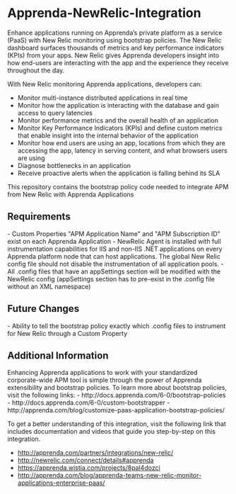 <h1>Apprenda-NewRelic-Integration</h1>

Enhance applications running on Apprenda’s private platform as a service (PaaS) with New Relic monitoring using bootstrap policies. The New Relic dashboard surfaces thousands of metrics and key performance indicators (KPIs) from your apps. New Relic gives Apprenda developers insight into how end-users are interacting with the app and the experience they receive throughout the day.

With New Relic monitoring Apprenda applications, developers can:
- Monitor multi-instance distributed applications in real time
- Monitor how the application is interacting with the database and gain access to query latencies
- Monitor performance metrics and the overall health of an application
- Monitor Key Performance Indicators (KPIs) and define custom metrics that enable insight into the internal behavior of the application
- Monitor how end users are using an app, locations from which they are accessing the app, latency in serving content, and what browsers users are using
- Diagnose bottlenecks in an application
- Receive proactive alerts when the application is falling behind its SLA


This repository contains the bootstrap policy code needed to integrate APM from New Relic with Apprenda Applications

<h2>Requirements</h2>
- Custom Properties "APM Application Name" and "APM Subscription ID" exist on each Apprenda Application
- NewRelic Agent is installed with full instrumentation capabilities for IIS and non-IIS .NET applications on every Apprenda platform node that can host applications. The global New Relic config file should not disable the instrumentation of all application pools.
- All .config files that have an appSettings section will be modified with the NewRelic config (appSettings section has to pre-exist in the .config file without an XML namespace)

<h2>Future Changes</h2>
- Ability to tell the bootstrap policy exactly which .config files to instrument for New Relic through a Custom Property

<h2>Additional Information</h2>
Enhancing Apprenda applications to work with your standardized corporate-wide APM tool is simple through the power of Apprenda extensibility and bootstrap policies. To learn more about bootstrap policies, visit the following links:
- http://docs.apprenda.com/6-0/bootstrap-policies
- http://docs.apprenda.com/6-0/custom-bootstrapper
- http://apprenda.com/blog/customize-paas-application-bootstrap-policies/

To get a better understanding of this integration, visit the following link that includes documentation and videos that guide you step-by-step on this integration.
- http://apprenda.com/partners/integrations/new-relic/
- http://newrelic.com/connect/details#apprenda
- https://apprenda.wistia.com/projects/8pal4dozci
- http://apprenda.com/blog/apprenda-teams-new-relic-monitor-applications-enterprise-paas/
